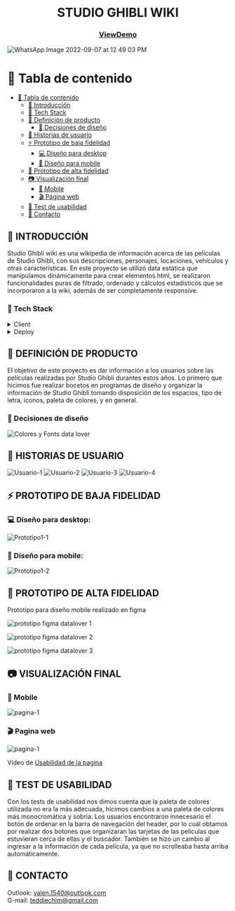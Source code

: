 <br />
<div align="center">

<h1 align="center">STUDIO GHIBLI WIKI</h1>
<h3 align="center">

[ViewDemo](https://teddiechim.github.io/BOG005-data-lovers/src/)

</h3>

</div>

![WhatsApp Image 2022-09-07 at 12 49 03 PM](https://user-images.githubusercontent.com/107264908/188945349-7fe7253e-ca31-4971-80f9-77d3c59f4919.jpeg)

# :notebook_with_decorative_cover: Tabla de contenido

- [:notebook_with_decorative_cover: Tabla de contenido](#notebook_with_decorative_cover-tabla-de-contenido)
  - [:star2: Introducción](#star2-introducción)
  - [:space_invader: Tech Stack](#space_invader-tech-stack)
  - [:page_facing_up: Definición de producto](#page_facing_up-definición-de-producto)
    - [:art: Decisiones de diseño](#art-decisiones-de-diseño)
  - [:eyes: Historias de usuario](#eyes-historias-de-usuario)
  - [:zap: Prototipo de baja fidelidad](#zap-prototipo-de-baja-fidelidad)
    - [:computer: Diseño para desktop](#computer-diseño-para-desktop)
    - [:iphone: Diseño para mobile](#iphone-diseño-para-mobile)
  - [:high_brightness: Prototipo de alta fidelidad](#high_brightness-prototipo-de-alta-fidelidad)
  - [:camera: Visualización final](#camera-visualización-final)
    - [:iphone: Mobile](#iphone-mobile)
    - [:clapper: Página web](#clapper-pagina-web)
  - [:ribbon: Test de usabilidad](#ribbon-test-de-usabilidad)
  - [:handshake: Contacto](#handshake-contacto)

## :star2: INTRODUCCIÓN

Studio Ghibli wiki es una wikipedia de información acerca de las películas de Studio Ghibli, con sus descripciones, personajes, locaciones, vehículos y otras características. En este proyecto se utilizó data estática que manipulamos dinámicamente para crear elementos html, se realizaron funcionalidades puras de filtrado, ordenado y cálculos estadísticos que se incorporaron a la wiki, además de ser completamente responsive.

### :space_invader: Tech Stack

<details>
  <summary>Client</summary>

![Javascript](https://img.shields.io/badge/JavaScript-F7DF1E?style=for-the-badge&logo=javascript&logoColor=black)

![HTML](https://img.shields.io/badge/HTML5-E34F26?style=for-the-badge&logo=html5&logoColor=white)

![CSS](https://img.shields.io/badge/CSS-239120?&style=for-the-badge&logo=css3&logoColor=white)

</details>
<details>
<summary>Deploy</summary>
  
  ![Github Pages](https://img.shields.io/badge/GitHub-100000?style=for-the-badge&logo=github&logoColor=white)
</details>

<!-- Features -->

## :page_facing_up: DEFINICIÓN DE PRODUCTO

El objetivo de este proyecto es dar información a los usuarios sobre las películas realizadas por Studio Ghibli durantes estos años.
Lo primero que hicimos fue realizar bocetos en programas de diseño y organizar la información de Studio Ghibli tomando disposición de los espacios, tipo de letra, íconos, paleta de colores, y en general.

### :art: Decisiones de diseño

![Colores y Fonts data lover](https://user-images.githubusercontent.com/107264908/188953066-fce5324d-0c33-4c1e-9cfe-646c3f83b7f2.png)

## :eyes: HISTORIAS DE USUARIO

![Usuario-1](https://i.im.ge/2022/09/07/OVvylT.Usuarios-01.png)
![Usuario-2](https://i.im.ge/2022/09/07/OVWQyF.Usuarios-02.png)
![Usuario-3](https://i.im.ge/2022/09/07/OVWTzK.Usuarios-03.png)
![Usuario-4](https://i.im.ge/2022/09/07/OVWqyC.Usuarios-04.png)

## :zap: PROTOTIPO DE BAJA FIDELIDAD

### :computer: Diseño para desktop:

![Prototipo1-1](https://i.im.ge/2022/09/07/OVvYCa.prototype-desktop-1.jpg)

### :iphone: Diseño para mobile:

![Prototipo1-2](https://i.im.ge/2022/09/07/OVJDJa.prototype-mobile-1.jpg)

## :high_brightness: PROTOTIPO DE ALTA FIDELIDAD

Prototipo para diseño mobile realizado en figma

![prototipo figma datalover 1](https://user-images.githubusercontent.com/107264908/188940781-f80d237b-1271-4d54-8abe-b38566e01c5b.png)

![prototipo figma datalover 2](https://user-images.githubusercontent.com/107264908/188940884-e013a6d0-a7a0-4267-ae07-e0373d1d4b32.png)

![prototipo figma datalover 3](https://user-images.githubusercontent.com/107264908/188940959-15eef412-0b1e-4885-af17-0b40ae5a555c.png)

## :camera: VISUALIZACIÓN FINAL

### :iphone: Mobile

![pagina-1](https://i.im.ge/2022/09/07/OVJk90.Captura1.jpg)

### :clapper: Pagina web

![pagina-1](https://i.im.ge/2022/09/07/OVnrLK.Captura2.jpg)

Video de
[Usabilidad de la pagina](https://www.youtube.com/watch?v=VIxgit1Z1qo)

## :ribbon: TEST DE USABILIDAD

Con los tests de usabilidad nos dimos cuenta que la paleta de colores utilizada no era la más adecuada, hicimos cambios a una paleta de colores más monocromática y sobria. Los usuarios encontraron innecesario el botón de ordenar en la barra de navegación del header, por lo cuál obtamos por realizar dos botones que organizaran las tarjetas de las películas que estuvieran cerca de ellas y el buscador. También se hizo un cambio al ingresar a la información de cada película, ya que no scrolleaba hasta arriba automáticamente.

## :handshake: CONTACTO

Outlook: valen.1540@outlook.com <br>
G-mail: teddiechim@gmail.com
